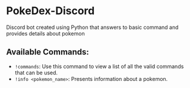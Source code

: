 # PokeDex-Discord
Discord bot created using Python that answers to basic command and provides details about pokemon

## Available Commands:

- `!commands`: Use this command to view a list of all the valid commands that can be used.
- `!info <pokemon_name>`: Presents information about a pokemon.